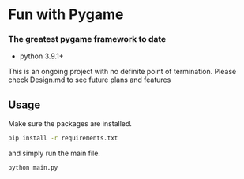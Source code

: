 # Fun with Pygame   
### The greatest pygame framework to date


* python 3.9.1+

This is an ongoing project with no definite point of termination. Please check Design.md to see future plans and features

## Usage

Make sure the packages are installed.
```bash
pip install -r requirements.txt
```

and simply run the main file.

```bash
python main.py
```